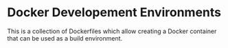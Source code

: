 # Docker Developement Environments

This is a collection of Dockerfiles which allow creating a Docker container that can be used as a build environment.
